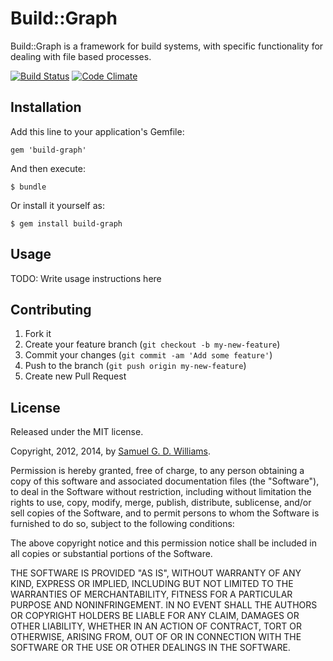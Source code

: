 # Build::Graph

Build::Graph is a framework for build systems, with specific functionality for dealing with file based processes.

[![Build Status](https://secure.travis-ci.org/ioquatix/build-graph.png)](http://travis-ci.org/ioquatix/build-graph)
[![Code Climate](https://codeclimate.com/github/ioquatix/build-graph.png)](https://codeclimate.com/github/ioquatix/build-graph)

## Installation

Add this line to your application's Gemfile:

    gem 'build-graph'

And then execute:

    $ bundle

Or install it yourself as:

    $ gem install build-graph

## Usage

TODO: Write usage instructions here

## Contributing

1. Fork it
2. Create your feature branch (`git checkout -b my-new-feature`)
3. Commit your changes (`git commit -am 'Add some feature'`)
4. Push to the branch (`git push origin my-new-feature`)
5. Create new Pull Request

## License

Released under the MIT license.

Copyright, 2012, 2014, by [Samuel G. D. Williams](http://www.codeotaku.com/samuel-williams).

Permission is hereby granted, free of charge, to any person obtaining a copy
of this software and associated documentation files (the "Software"), to deal
in the Software without restriction, including without limitation the rights
to use, copy, modify, merge, publish, distribute, sublicense, and/or sell
copies of the Software, and to permit persons to whom the Software is
furnished to do so, subject to the following conditions:

The above copyright notice and this permission notice shall be included in
all copies or substantial portions of the Software.

THE SOFTWARE IS PROVIDED "AS IS", WITHOUT WARRANTY OF ANY KIND, EXPRESS OR
IMPLIED, INCLUDING BUT NOT LIMITED TO THE WARRANTIES OF MERCHANTABILITY,
FITNESS FOR A PARTICULAR PURPOSE AND NONINFRINGEMENT. IN NO EVENT SHALL THE
AUTHORS OR COPYRIGHT HOLDERS BE LIABLE FOR ANY CLAIM, DAMAGES OR OTHER
LIABILITY, WHETHER IN AN ACTION OF CONTRACT, TORT OR OTHERWISE, ARISING FROM,
OUT OF OR IN CONNECTION WITH THE SOFTWARE OR THE USE OR OTHER DEALINGS IN
THE SOFTWARE.
